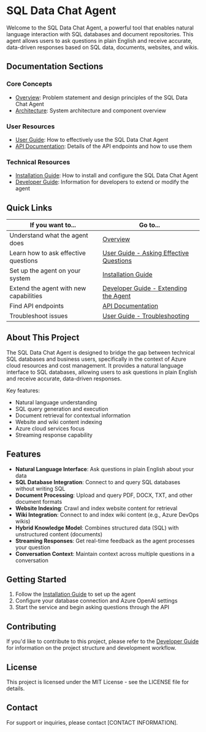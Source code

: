 # SQL Data Chat Agent

Welcome to the SQL Data Chat Agent, a powerful tool that enables natural language interaction with SQL databases and document repositories. This agent allows users to ask questions in plain English and receive accurate, data-driven responses based on SQL data, documents, websites, and wikis.

## Documentation Sections

### Core Concepts

- [Overview](docs/overview.md): Problem statement and design principles of the SQL Data Chat Agent
- [Architecture](docs/architecture.md): System architecture and component overview

### User Resources

- [User Guide](docs/user_guide.md): How to effectively use the SQL Data Chat Agent
- [API Documentation](docs/api.md): Details of the API endpoints and how to use them

### Technical Resources

- [Installation Guide](docs/installation.md): How to install and configure the SQL Data Chat Agent
- [Developer Guide](docs/developer_guide.md): Information for developers to extend or modify the agent

## Quick Links

| If you want to... | Go to... |
|-------------------|----------|
| Understand what the agent does | [Overview](docs/overview.md) |
| Learn how to ask effective questions | [User Guide - Asking Effective Questions](docs/user_guide.md#asking-effective-questions) |
| Set up the agent on your system | [Installation Guide](docs/installation.md) |
| Extend the agent with new capabilities | [Developer Guide - Extending the Agent](docs/developer_guide.md#extending-the-agent) |
| Find API endpoints | [API Documentation](docs/api.md#endpoints) |
| Troubleshoot issues | [User Guide - Troubleshooting](docs/user_guide.md#troubleshooting) |

## About This Project

The SQL Data Chat Agent is designed to bridge the gap between technical SQL databases and business users, specifically in the context of Azure cloud resources and cost management. It provides a natural language interface to SQL databases, allowing users to ask questions in plain English and receive accurate, data-driven responses.

Key features:
- Natural language understanding
- SQL query generation and execution
- Document retrieval for contextual information
- Website and wiki content indexing
- Azure cloud services focus
- Streaming response capability

## Features

- **Natural Language Interface**: Ask questions in plain English about your data
- **SQL Database Integration**: Connect to and query SQL databases without writing SQL
- **Document Processing**: Upload and query PDF, DOCX, TXT, and other document formats
- **Website Indexing**: Crawl and index website content for retrieval
- **Wiki Integration**: Connect to and index wiki content (e.g., Azure DevOps wikis)
- **Hybrid Knowledge Model**: Combines structured data (SQL) with unstructured content (documents)
- **Streaming Responses**: Get real-time feedback as the agent processes your question
- **Conversation Context**: Maintain context across multiple questions in a conversation

## Getting Started

1. Follow the [Installation Guide](docs/installation.md) to set up the agent
2. Configure your database connection and Azure OpenAI settings
3. Start the service and begin asking questions through the API

## Contributing

If you'd like to contribute to this project, please refer to the [Developer Guide](docs/developer_guide.md) for information on the project structure and development workflow.

## License

This project is licensed under the MIT License - see the LICENSE file for details.

## Contact

For support or inquiries, please contact [CONTACT INFORMATION]. 